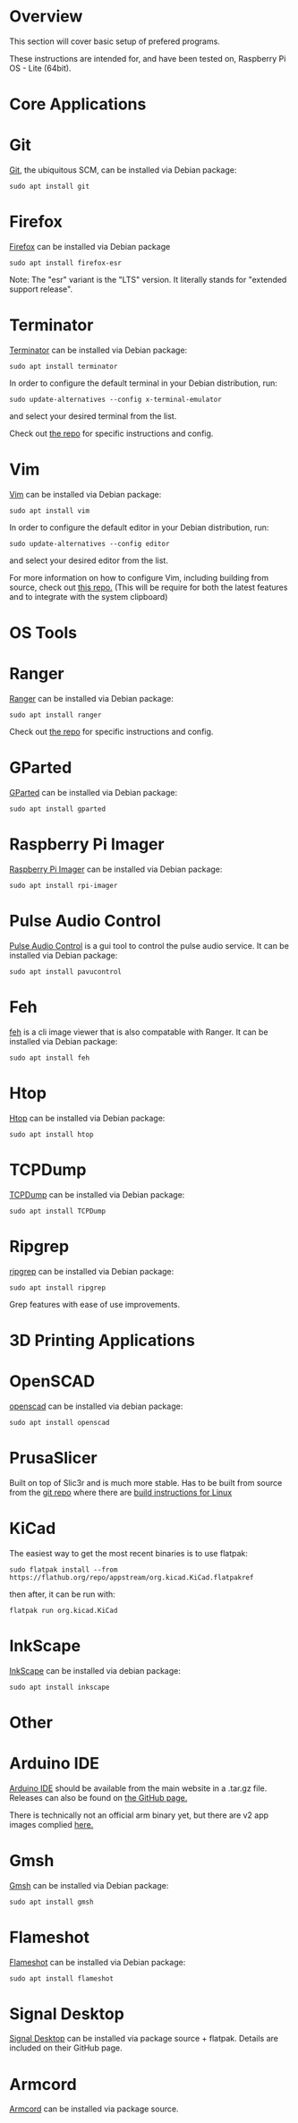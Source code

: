 Overview
===
This section will cover basic setup of prefered programs.

These instructions are intended for, and have been tested on, Raspberry Pi OS - Lite (64bit).


Core Applications
===
Git
===
[Git](https://git-scm.com/), the ubiquitous SCM, can be installed via Debian package:
```
sudo apt install git
```

Firefox
===
[Firefox](https://www.mozilla.org) can be installed via Debian package
```
sudo apt install firefox-esr
```
Note: The "esr" variant is the "LTS" version. It literally stands for "extended support release".

Terminator
===
[Terminator](https://gnome-terminator.org) can be installed via Debian package:
```
sudo apt install terminator
```
In order to configure the default terminal in your Debian distribution, run:
```
sudo update-alternatives --config x-terminal-emulator
```
and select your desired terminal from the list.

Check out [the repo](https://github.com/thegreatgramblinham/terminator-config) for specific instructions and config.

Vim
===
[Vim](https://www.vim.org/) can be installed via Debian package:
```
sudo apt install vim
```

In order to configure the default editor in your Debian distribution, run:
```
sudo update-alternatives --config editor
```
and select your desired editor from the list.

For more information on how to configure Vim, including building from source, check out [this repo.](https://github.com/thegreatgramblinham/vim-config)
(This will be require for both the latest features and to integrate with the system clipboard)

OS Tools
===

Ranger
===
[Ranger](https://github.com/ranger/ranger) can be installed via Debian package:
```
sudo apt install ranger
```
Check out [the repo](https://github.com/thegreatgramblinham/ranger-config) for specific instructions and config.

GParted
===
[GParted](https://gparted.org/) can be installed via Debian package:
```
sudo apt install gparted
```

Raspberry Pi Imager
===
[Raspberry Pi Imager](https://github.com/raspberrypi/rpi-imager) can be installed via Debian package:
```
sudo apt install rpi-imager
```

Pulse Audio Control
===
[Pulse Audio Control]() is a gui tool to control the pulse audio service. It can be installed via Debian
package:
```
sudo apt install pavucontrol
```

Feh
===
[feh]() is a cli image viewer that is also compatable with Ranger. It can be installed via Debian
package:
```
sudo apt install feh
```

Htop
===
[Htop](https://htop.dev/) can be installed via Debian package:
```
sudo apt install htop
```

TCPDump
===
[TCPDump](https://www.tcpdump.org/) can be installed via Debian package:
```
sudo apt install TCPDump
```

Ripgrep
===
[ripgrep](https://github.com/BurntSushi/ripgrep) can be installed via Debian package:
```
sudo apt install ripgrep
```
Grep features with ease of use improvements.

3D Printing Applications
===
OpenSCAD
===
[openscad](https://openscad.org/) can be installed via debian package:
```
sudo apt install openscad
```

PrusaSlicer
===
Built on top of Slic3r and is much more stable. Has to be built from source from the [git repo](https://github.com/prusa3d/PrusaSlicer) where there are [build instructions for Linux](https://github.com/prusa3d/PrusaSlicer/blob/master/doc/How%20to%20build%20-%20Linux%20et%20al.md)

KiCad
===
The easiest way to get the most recent binaries is to use flatpak:
```
sudo flatpak install --from https://flathub.org/repo/appstream/org.kicad.KiCad.flatpakref
```
then after, it can be run with:
```
flatpak run org.kicad.KiCad
```

InkScape
===
[InkScape](https://inkscape.org/) can be installed via debian package:
```
sudo apt install inkscape
```

Other
===
Arduino IDE
===
[Arduino IDE](https://www.arduino.cc/en/software) should be available from the main website in a .tar.gz file. Releases can also be found on [the GitHub page.](https://github.com/arduino/arduino-ide)

There is technically not an official arm binary yet, but there are v2 app images complied [here.](https://github.com/koendv/arduino-ide-raspberrypi)

Gmsh
===
[Gmsh](https://gmsh.info/) can be installed via Debian package:
```
sudo apt install gmsh
```

Flameshot
===
[Flameshot](https://flameshot.org/) can be installed via Debian package:
```
sudo apt install flameshot
```

Signal Desktop
===
[Signal Desktop](https://github.com/adamthiede/signal-desktop-builder) can be installed via package source + flatpak.
Details are included on their GitHub page.

Armcord
===
[Armcord](https://github.com/ArmCord/ArmCord) can be installed via package source.
